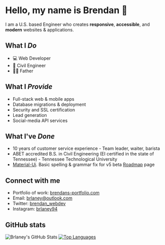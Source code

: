 # Hello, my name is Brendan 👋

I am a U.S. based Engineer who creates **responsive**, **accessible**, and **modern** websites & applications. 

## What I *Do*

* 💻 Web Developer
* 🔧 Civil Engineer 
* 👨‍👦 Father

## What I *Provide*

* Full-stack web & mobile apps
* Database migrations & deployment
* Security and SSL certification
* Lead generation
* Social-media API services

## What I've *Done*

* 10 years of customer service experience - Team leader, waiter, barista
* ABET accredited B.S. in Civil Engineering (EI certified in the state of Tennessee) - Tennessee Technological University
* [Material-Ui](https://github.com/mui-org/material-ui). Basic spelling & grammar fix for v5 beta [Roadmap](https://next.material-ui.com/discover-more/roadmap/) page

## Connect with me

* Portfolio of work: [brendans-portfolio.com](https://brendans-portfolio.com)
* Email: <brlaney@outlook.com>
* Twitter: [brendan_webdev](https://twitter.com/Brendan_webdev)
* Instagram: [brlaney94](https://www.instagram.com/brlaney94/)

## GitHub stats

![Brlaney's GitHub Stats](https://github-readme-stats.vercel.app/api/?username=brlaney&private_count=true&theme=tokyonight&show_icons=true)
[![Top Languages](https://github-readme-stats.vercel.app/api/top-langs/?username=brlaney&theme=tokyonight&layout=compact)]()
